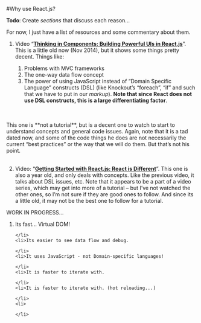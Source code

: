 #Why use React.js?

<p class="todo-note">
<strong>Todo</strong>: Create <em>sections</em> that discuss each reason...

For now, I just have a list of resources and some commentary about them.
</p>

1. Video “[**Thinking in Components: Building Powerful UIs in React.js**](https://www.youtube.com/watch?v=xSGuffp0o6E&index=6&list=PLRHV6us9ju3R5eV7pVI8VOyWpfG2U3v1c)”.  This is a little old now (Nov 2014), but it shows some things pretty decent.  Things like:
 
   1. Problems with MVC frameworks
   2. The one-way data flow concept
   3. The power of using JavaScript instead of “Domain Specific Language” constructs (DSL) (like Knockout’s “foreach”, “if” and such that we have to put in our *markup*).  **Note that since React does not use DSL constructs, this is a large differentiating factor**.
 <br />
 <br />
This one is **not a tutorial**, but is a decent one to watch to start to understand concepts and general code issues.  Again, note that it is a tad dated now, and some of the code things he does are not necessarily the current “best practices” or the way that we will do them.  But that’s not his point.
 <br /><br />

2.  Video: “[**Getting Started with React.js: React is Different**](https://www.youtube.com/watch?v=68NzBI6RRKE)”.  This one is also a year old, and only deals with concepts.  Like the previous video, it talks about DSL issues, etc.  Note that it appears to be a part of a video series, which may get into more of a tutorial – but I’ve not watched the other ones, so I’m not sure if they are good ones to follow.  And since its a little old, it may not be the best one to follow for a tutorial.


<p class="work-in-progress">
<div>WORK IN PROGRESS...</div>
<ol>
    <li>Its fast... Virtual DOM!
    
    </li>
    <li>Its easier to see data flow and debug.
    
    </li>
    <li>It uses JavaScript - not Domain-specific languages!
    
    </li>
    <li>It is faster to iterate with.
    
    </li>
    <li>It is faster to iterate with. (hot reloading...)
    
    </li>
    <li>
    
    </li>
    
</ol>


</p>

